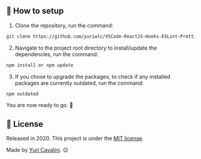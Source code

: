 ## :tada: How to setup

1.  Clone the repository, run the command:

```bash
git clone https://github.com/yuriwlc/VSCode-ReactJS-Hooks-ESLint-Prettier-Airbnb-Setup.git
```

2.  Navigate to the project root directory to install/update the dependencies, run the command:

```bash
npm install or npm update
```

3.  If you chose to upgrade the packages, to check if any installed packages are currently outdated, run the command:

```bash
npm outdated
```

You are now ready to go. :rocket:

## :page_facing_up: License

Released in 2020. This project is under the [MIT license](https://github.com/yuriwlc/VSCode-ReactJS-Hooks-ESLint-Prettier-Airbnb-Setup/blob/master/LICENSE).

Made by [Yuri Cavalini](https://github.com/yuriwlc). :wink:
